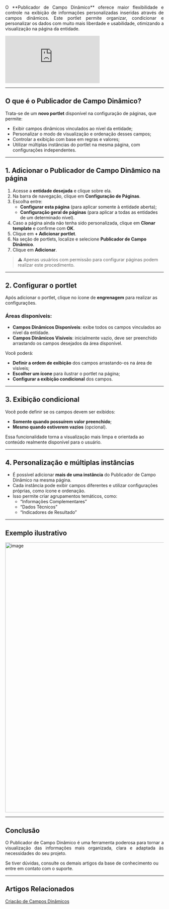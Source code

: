 
<p style="text-align: justify;"> O **Publicador de Campo Dinâmico** oferece maior flexibilidade e controle na exibição de informações personalizadas inseridas através de campos dinâmicos. Este portlet permite organizar, condicionar e personalizar os dados com muito mais liberdade e usabilidade, otimizando a visualização na página da entidade.</p>

<div class="video-container">
  <iframe
    src="https://player.vimeo.com/video/1123650875"
    title="Tutoria Vimeo"
    frameborder="0"
    allow="autoplay; fullscreen; picture-in-picture"
    allowfullscreen>
  </iframe>
</div>

---

## O que é o Publicador de Campo Dinâmico?

Trata-se de um **novo portlet** disponível na configuração de páginas, que permite:

- Exibir campos dinâmicos vinculados ao nível da entidade;
- Personalizar o modo de visualização e ordenação desses campos;
- Controlar a exibição com base em regras e valores;
- Utilizar múltiplas instâncias do portlet na mesma página, com configurações independentes.

---

## 1. Adicionar o Publicador de Campo Dinâmico na página

1. Acesse a **entidade desejada** e clique sobre ela.
2. Na barra de navegação, clique em **Configuração de Páginas**.
3. Escolha entre:
   - **Configurar esta página** (para aplicar somente à entidade aberta);
   - **Configuração geral de páginas** (para aplicar a todas as entidades de um determinado nível).
4. Caso a página ainda não tenha sido personalizada, clique em **Clonar template** e confirme com **OK**.
5. Clique em **+ Adicionar portlet**.
6. Na seção de portlets, localize e selecione **Publicador de Campo Dinâmico**.
7. Clique em **Adicionar**.

> ⚠️ Apenas usuários com permissão para configurar páginas podem realizar este procedimento.

---

## 2. Configurar o portlet

Após adicionar o portlet, clique no ícone de **engrenagem** para realizar as configurações.

### Áreas disponíveis:

- **Campos Dinâmicos Disponíveis**: exibe todos os campos vinculados ao nível da entidade.
- **Campos Dinâmicos Visíveis**: inicialmente vazio, deve ser preenchido arrastando os campos desejados da área disponível.

Você poderá:
- **Definir a ordem de exibição** dos campos arrastando-os na área de visíveis;
- **Escolher um ícone** para ilustrar o portlet na página;
- **Configurar a exibição condicional** dos campos.

---

## 3. Exibição condicional

Você pode definir se os campos devem ser exibidos:
- **Somente quando possuírem valor preenchido**;
- **Mesmo quando estiverem vazios** (opcional).

Essa funcionalidade torna a visualização mais limpa e orientada ao conteúdo realmente disponível para o usuário.

---

## 4. Personalização e múltiplas instâncias

- É possível adicionar **mais de uma instância** do Publicador de Campo Dinâmico na mesma página.
- Cada instância pode exibir campos diferentes e utilizar configurações próprias, como ícone e ordenação.
- Isso permite criar agrupamentos temáticos, como:
  - “Informações Complementares”
  - “Dados Técnicos”
  - “Indicadores de Resultado”

---

## Exemplo ilustrativo

<img width="1902" height="855" alt="image" src="https://github.com/user-attachments/assets/98e1fe5f-8fd9-47bb-99fc-8f7dfc3562d2" />

---

## Conclusão

<p style="text-align: justify;">O Publicador de Campo Dinâmico é uma ferramenta poderosa para tornar a visualização das informações mais organizada, clara e adaptada às necessidades do seu projeto.</p>

Se tiver dúvidas, consulte os demais artigos da base de conhecimento ou entre em contato com o suporte.

---
## Artigos Relacionados

[Criação de Campos Dinâmicos](docs/3.19_Campos_Dinâmicos.md)
